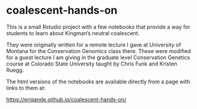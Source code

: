 coalescent-hands-on
================

This is a small Rstudio project with a few notebooks that provide a way
for students to learn about Kingman’s neutral coalescent.

They were originally written for a remote lecture I gave at University
of Montana for the Conservation Genomics class there. These were
modified for a guest lecture I am giving in the graduate level
Conservation Genetics course at Colorado State University taught by
Chris Funk and Kristen Ruegg.

The html versions of the notebooks are available directly from a page
with links to them at:

<https://eriqande.github.io/coalescent-hands-on/>
